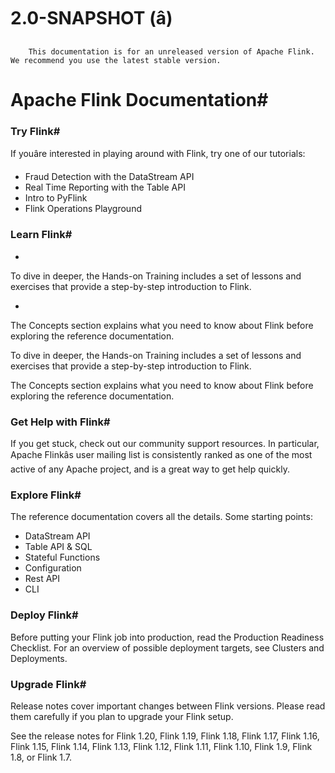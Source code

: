 # 2.0-SNAPSHOT (â)


> 
        This documentation is for an unreleased version of Apache Flink. We recommend you use the latest stable version.
    


# Apache Flink Documentation#


### Try Flink#


If youâre interested in playing around with Flink, try one of our tutorials:

* Fraud Detection with the DataStream API
* Real Time Reporting with the Table API
* Intro to PyFlink
* Flink Operations Playground

### Learn Flink#

* 
To dive in deeper, the Hands-on Training includes a set of lessons and exercises that provide a step-by-step introduction to Flink.

* 
The Concepts section explains what you need to know about Flink before exploring the reference documentation.


To dive in deeper, the Hands-on Training includes a set of lessons and exercises that provide a step-by-step introduction to Flink.


The Concepts section explains what you need to know about Flink before exploring the reference documentation.


### Get Help with Flink#


If you get stuck, check out our community support resources. In particular, Apache Flinkâs user mailing list is consistently ranked as one of the most active of any Apache project, and is a great way to get help quickly.


### Explore Flink#


The reference documentation covers all the details. Some starting points:

* DataStream API
* Table API & SQL
* Stateful Functions
* Configuration
* Rest API
* CLI

### Deploy Flink#


Before putting your Flink job into production, read the Production Readiness Checklist.
For an overview of possible deployment targets, see Clusters and Deployments.


### Upgrade Flink#


Release notes cover important changes between Flink versions. Please read them carefully if you plan to upgrade your Flink setup.


See the release notes for
Flink 1.20,
Flink 1.19,
Flink 1.18,
Flink 1.17,
Flink 1.16,
Flink 1.15,
Flink 1.14,
Flink 1.13,
Flink 1.12,
Flink 1.11,
Flink 1.10,
Flink 1.9,
Flink 1.8, or
Flink 1.7.
